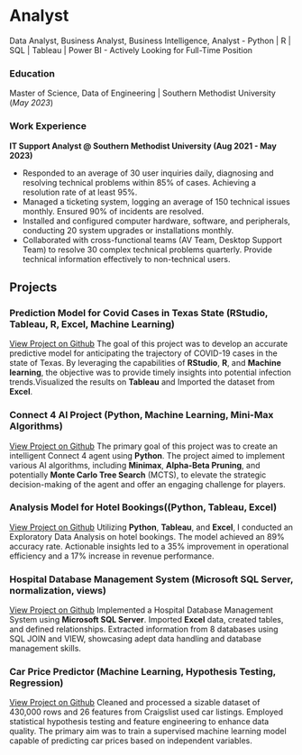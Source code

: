 # Analyst
Data Analyst, Business Analyst, Business Intelligence, Analyst - Python | R | SQL | Tableau | Power BI - Actively Looking for Full-Time Position
### Education
Master of Science, Data of Engineering | Southern Methodist University (_May 2023_)

### Work Experience
**IT Support Analyst @ Southern Methodist University (Aug 2021 - May 2023)**
- Responded to an average of 30 user inquiries daily, diagnosing and resolving technical problems within 85% of cases. Achieving a resolution rate of at least 95%.
- Managed a ticketing system, logging an average of 150 technical issues monthly. Ensured 90% of incidents are resolved.
- Installed and configured computer hardware, software, and peripherals, conducting 20 system upgrades or installations monthly.
- Collaborated with cross-functional teams (AV Team, Desktop Support Team) to resolve 30 complex technical problems quarterly. Provide technical information effectively to non-technical users.

## Projects
### Prediction Model for Covid Cases in Texas State (RStudio, Tableau, R, Excel, Machine Learning)
[View Project on Github](https://github.com/AdityaAmbre19/Prediction-Model-for-Covid-Cases-in-Texas-State)
 The goal of this project was to develop an accurate predictive model for anticipating the trajectory of COVID-19 cases in the state of Texas. By leveraging the capabilities of **RStudio**, **R**, and **Machine learning**, the objective was to provide timely insights into potential infection trends.Visualized the results on **Tableau** and Imported the dataset from **Excel**.
 



### Connect 4 AI Project (Python, Machine Learning, Mini-Max Algorithms)
[View Project on Github](https://github.com/AdityaAmbre19/Connect-4-Project)
The primary goal of this project was to create an intelligent Connect 4 agent using **Python**. The project aimed to implement various AI algorithms, including **Minimax**, **Alpha-Beta Pruning**, and potentially **Monte Carlo Tree Search** (MCTS), to elevate the strategic decision-making of the agent and offer an engaging challenge for players.


### Analysis Model for Hotel Bookings((Python, Tableau, Excel)
[View Project on Github](https://github.com/AdityaAmbre19/Hotel-Bookings-Project)
Utilizing **Python**, **Tableau**, and **Excel**, I conducted an Exploratory Data Analysis on hotel bookings. The model achieved an 89% accuracy rate. Actionable insights led to a 35% improvement in operational efficiency and a 17% increase in revenue performance.



### Hospital Database Management System (Microsoft SQL Server, normalization, views)
[View Project on Github](https://github.com/AdityaAmbre19/Hospital-Database-Management-System)
Implemented a Hospital Database Management System using **Microsoft SQL Server**. Imported **Excel** data, created tables, and defined relationships. Extracted information from 8 databases using SQL JOIN and VIEW, showcasing adept data handling and database management skills.




### Car Price Predictor (Machine Learning, Hypothesis Testing, Regression)
[View Project on Github](https://github.com/AdityaAmbre19/Car-Price-Predictor)
Cleaned and processed a sizable dataset of 430,000 rows and 26 features from Craigslist used car listings. Employed statistical hypothesis testing and feature engineering to enhance data quality. The primary aim was to train a supervised machine learning model capable of predicting car prices based on independent variables.


